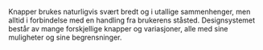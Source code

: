 Knapper brukes naturligvis svært bredt og i utallige sammenhenger, men alltid i forbindelse med en handling fra brukerens ståsted. Designsystemet består av mange forskjellige knapper og variasjoner, alle med sine muligheter og sine begrensninger.